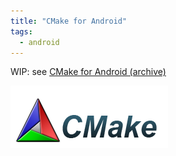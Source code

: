 ```yaml
---
title: "CMake for Android"
tags:
  - android
---
```


WIP: see [CMake for Android (archive)](https://web.archive.org/web/20170715004635/http://www.srombauts.fr/2011/03/15/cmake-for-android/)

![CMake Logo](/assets/images/cmake_logo.png)

